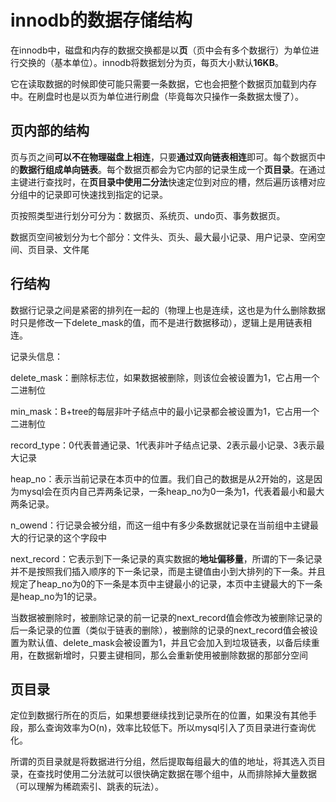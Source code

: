 # innodb的数据存储结构

在innodb中，磁盘和内存的数据交换都是以**页**（页中会有多个数据行）为单位进行交换的（基本单位）。innodb将数据划分为页，每页大小默认**16KB**。

它在读取数据的时候即使可能只需要一条数据，它也会把整个数据页加载到内存中。在刷盘时也是以页为单位进行刷盘（毕竟每次只操作一条数据太慢了）。

## 页内部的结构

页与页之间**可以不在物理磁盘上相连**，只要**通过双向链表相连**即可。每个数据页中的**数据行组成单向链表**。每个数据页都会为它内部的记录生成一个**页目录**。在通过主键进行查找时，在**页目录中使用二分法**快速定位到对应的槽，然后遍历该槽对应分组中的记录即可快速找到指定的记录。

页按照类型进行划分可分为：数据页、系统页、undo页、事务数据页。

数据页空间被划分为七个部分：文件头、页头、最大最小记录、用户记录、空闲空间、页目录、文件尾

## 行结构

数据行记录之间是紧密的排列在一起的（物理上也是连续，这也是为什么删除数据时只是修改一下delete_mask的值，而不是进行数据移动），逻辑上是用链表相连。

记录头信息：

delete_mask：删除标志位，如果数据被删除，则该位会被设置为1，它占用一个二进制位

min_mask：B+tree的每层非叶子结点中的最小记录都会被设置为1，它占用一个二进制位

record_type：0代表普通记录、1代表非叶子结点记录、2表示最小记录、3表示最大记录

heap_no：表示当前记录在本页中的位置。我们自己的数据是从2开始的，这是因为mysql会在页内自己弄两条记录，一条heap_no为0一条为1，代表着最小和最大两条记录。

n_owend：行记录会被分组，而这一组中有多少条数据就记录在当前组中主键最大的行记录的这个字段中

next_record：它表示到下一条记录的真实数据的**地址偏移量**，所谓的下一条记录并不是按照我们插入顺序的下一条记录，而是主键值由小到大排列的下一条。并且规定了heap_no为0的下一条是本页中主键最小的记录，本页中主键最大的下一条是heap_no为1的记录。



当数据被删除时，被删除记录的前一记录的next_record值会修改为被删除记录的后一条记录的位置（类似于链表的删除），被删除的记录的next_record值会被设置为默认值、delete_mask会被设置为1，并且它会加入到垃圾链表，以备后续重用，在数据新增时，只要主键相同，那么会重新使用被删除数据的那部分空间

## 页目录

定位到数据行所在的页后，如果想要继续找到记录所在的位置，如果没有其他手段，那么查询效率为O(n)，效率比较低下。所以mysql引入了页目录进行查询优化。

所谓的页目录就是将数据进行分组，然后提取每组最大的值的地址，将其选入页目录，在查找时使用二分法就可以很快确定数据在哪个组中，从而排除掉大量数据（可以理解为稀疏索引、跳表的玩法）。

